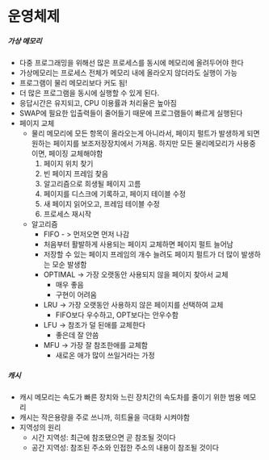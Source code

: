 # 운영체제

##### 가상 메모리

- 다중 프로그래밍을 위해선 많은 프로세스를 동시에 메모리에 올려두어야 한다
- 가상메모리는 프로세스 전체가 메모리 내에 올라오지 않더라도 실행이 가능
- 프로그램이 물리 메모리보다 커도 됨!
- 더 많은 프로그램을 동시에 실행할 수 있게 된다.
- 응답시간은 유지되고, CPU 이용률과 처리율은 높아짐
- SWAP에 필요한 입출력들이 줄어들기 때문에 프로그램들이 빠르게 실행된다
- 페이지 교체
  - 물리 메모리에 모든 항목이 올라오는게 아니라서, 페이지 펄트가 발생하게 되면 원하는 페이지를 보조저장장치에서 가져옴. 하지만 모든 물리메모리가 사용중이면, 페이징 교체해야함
    1. 페이지 위치 찾기
    2. 빈 페이지 프레임 찾음
    3. 알고리즘으로 희생될 페이지 고름
    4. 페이지를 디스크에 기록하고, 페이지 테이블 수정
    5. 새 페이지 읽어오고, 프레임 테이블 수정
    6. 프로세스 재시작
  - 알고리즘
    - FIFO - > 먼저오면 먼저 나감
    - 처음부터 활발하게 사용되는 페이지 교체하면 페이지 펄트 늘어남
    - 저장할 수 있는 페이지 프레임의 개수 늘려도 페이지 펄트가 더 많이 발생하는 모순 발생함
    - OPTIMAL -> 가장 오랫동안 사용되지 않을 페이지 찾아서 교체
      - 매우 좋음
      - 구현이 어려움
    - LRU -> 가장 오랫동안 사용하지 않은 페이지를 선택하여 교체
      - FIFO보다 우수하고, OPT보다는 안우수함
    - LFU -> 참조가 덜 된애를 교체한다
      - 좋은데 잘 안씀
    - MFU -> 가장 잘 참조한애를 교체함
      - 새로온 애가 많이 쓰일거라는 가정

##### 캐시

- 캐시 메모리는 속도가 빠른 장치와 느린 장치간의 속도차를 줄이기 위한 범용 메모리
- 캐시는 작은용량을 주로 쓰니까, 히트율을 극대화 시켜야함
- 지역성의 원리
  - 시간 지역성: 최근에 참조됐으면 곧 참조될 것이다
  - 공간 지역성: 참조된 주소와 인접한 주소의 내용이 참조될 것이다